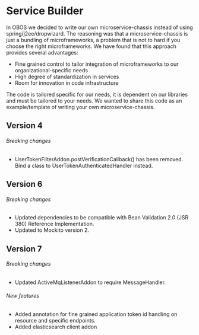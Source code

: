 # Service Builder

In OBOS we decided to write our own microservice-chassis instead of using spring/j2ee/dropwizard. The reasoning was that
a microservice-chassis is just a bundling of microframeworks, a problem that is not to hard if you choose the right
microframeworks. We have found that this approach provides several advantages:
 * Fine grained control to tailor integration of microframeworks to our organizational-specific needs 
 * High degree of standardization in services
 * Room for innovation in code infrastructure
 
The code is tailored specific for our needs, it is dependent on our libraries and must be tailored to your needs.
  We wanted to share this code as an example/template of writing your own microservice-chassis.

## Version 4
###### Breaking changes
* UserTokenFilterAddon.postVerificationCallback() has been removed. Bind a class to UserTokenAuthenticatedHandler instead.

## Version 6
###### Breaking changes
* Updated dependencies to be compatible with Bean Validation 2.0 (JSR 380) Reference Implementation.
* Updated to Mockito version 2.

## Version 7
###### Breaking changes
* Updated ActiveMqListenerAddon to require MessageHandler.
###### New features
* Added annotation for fine grained application token id handling on resource and specific endpoints.
* Added elasticsearch client addon
